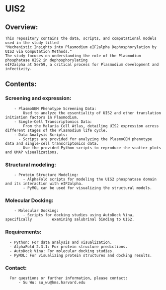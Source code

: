 # UIS2

## Overview:
    This repository contains the data, scripts, and computational models used in the study titled
    "Mechanistic Insights into Plasmodium eIF2alpha Dephosphorylation by UIS2 via Computation Methods."
    The study focuses on understanding the role of the Plasmodium phosphatase UIS2 in dephosphorylating
    eIF2alpha at Ser59, a critical process for Plasmodium development and infectivity.

## Contents:

### Screening and expression:
        - PlasmoGEM Phenotype Screening Data:
            Used to analyze the essentiality of UIS2 and other translation initiation factors in Plasmodium.
        - Single-Cell Transcriptomics Data:
            From the Malaria Cell Atlas, detailing UIS2 expression across different stages of the Plasmodium life cycle.
        - Data Analysis Scripts:
          - Scripts are provided for analyzing the PlasmoGEM phenotype data and single-cell transcriptomics data.
          - Use the provided Python scripts to reproduce the scatter plots and UMAP visualizations.

### Structural modeling:
        - Protein Structure Modeling:
            - AlphaFold scripts for modeling the UIS2 phosphatase domain and its interaction with eIF2alpha.
            - PyMOL can be used for visualizing the structural models.

### Molecular Docking:
        - Molecular Docking:
            - Scripts for docking studies using AutoDock Vina, specifically         examining salubrinal binding to UIS2.

### Requirements:
      - Python: For data analysis and visualization.
      - AlphaFold 2.3.1: For protein structure predictions.
      - AutoDock Vina: For molecular docking studies.
      - PyMOL: For visualizing protein structures and docking results.

### Contact:
      For questions or further information, please contact:
          - Su Wu: su_wu@hms.harvard.edu
